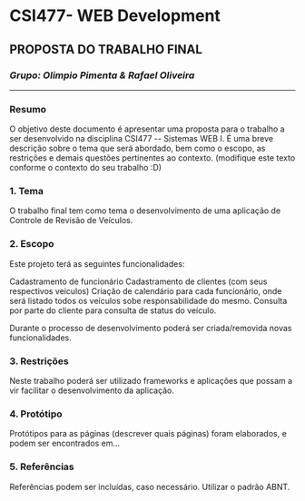 # **CSI477- WEB Development**
## PROPOSTA DO TRABALHO FINAL
### *Grupo: Olimpio Pimenta & Rafael Oliveira*

--------------

<!-- Descrever um resumo sobre o trabalho. -->

### Resumo
O objetivo deste documento é apresentar uma proposta para o trabalho a ser desenvolvido na disciplina CSI477 -- Sistemas WEB I. É uma breve descrição sobre o tema que será abordado, bem como o escopo, as restrições e demais questões pertinentes ao contexto. (modifique este texto conforme o contexto do seu trabalho :D)

<!-- Apresentar o tema. -->
### 1. Tema

  O trabalho final tem como tema o desenvolvimento de uma aplicação de Controle de Revisão de Veículos.

<!-- Descrever e limitar o escopo da aplicação. -->
### 2. Escopo

  Este projeto terá as seguintes funcionalidades: 
  
  Cadastramento de funcionário
  Cadastramento de clientes (com seus respectivos veículos)
  Criação de calendário para cada funcionário, onde será listado todos os veículos sobe responsabilidade do mesmo.
  Consulta por parte do cliente para consulta de status do veículo.
  
  Durante o processo de desenvolvimento poderá ser criada/removida novas funcionalidades. 

<!-- Apresentar restrições de funcionalidades e de escopo. -->
### 3. Restrições

  Neste trabalho poderá ser utilizado frameworks e aplicações que possam a vir facilitar o desenvolvimento da aplicação.

<!-- Construir alguns protótipos para a aplicação, disponibilizá-los no Github e descrever o que foi considerado. //-->
### 4. Protótipo
  Protótipos para as páginas (descrever quais páginas) foram elaborados, e podem ser encontrados em...

### 5. Referências
Referências podem ser incluídas, caso necessário. Utilizar o padrão ABNT.
